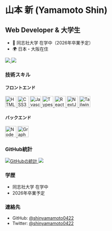 # 山本 新 (Yamamoto Shin)

## Web Developer & 大学生

* 🏫 同志社大学 在学中（2026年卒業予定）
* 🌍 日本・大阪在住

<div>
  <a href="https://www.twitter.com/shinyamamoto0422" target="_blank" rel="noreferrer">
    <img src="https://img.shields.io/twitter/follow/cocococo_panda?logo=twitter&style=for-the-badge&color=0891b2&labelColor=1c1917"/>
  </a>
  <a href="https://www.github.com/shinyamamoto0422" target="_blank" rel="noreferrer">
    <img src="https://img.shields.io/github/followers/shinyamamoto0422?logo=github&style=for-the-badge&color=0891b2&labelColor=1c1917" />
  </a>
</div>

### 技術スキル

#### フロントエンド
<p align="left">
  <a href="https://developer.mozilla.org/en-US/docs/Glossary/HTML5" target="_blank" rel="noreferrer">
    <img src="https://raw.githubusercontent.com/danielcranney/readme-generator/main/public/icons/skills/html5-colored.svg" width="36" height="36" alt="HTML5" />
  </a>
  <a href="https://www.w3.org/TR/CSS/#css" target="_blank" rel="noreferrer">
    <img src="https://raw.githubusercontent.com/danielcranney/readme-generator/main/public/icons/skills/css3-colored.svg" width="36" height="36" alt="CSS3" />
  </a>
  <a href="https://developer.mozilla.org/en-US/docs/Web/JavaScript" target="_blank" rel="noreferrer">
    <img src="https://raw.githubusercontent.com/danielcranney/readme-generator/main/public/icons/skills/javascript-colored.svg" width="36" height="36" alt="Javascript" />
  </a>
  <a href="https://www.typescriptlang.org/" target="_blank" rel="noreferrer">
    <img src="https://raw.githubusercontent.com/danielcranney/readme-generator/main/public/icons/skills/typescript-colored.svg" width="36" height="36" alt="Typescript" />
  </a>
  <a href="https://reactjs.org/" target="_blank" rel="noreferrer">
    <img src="https://raw.githubusercontent.com/danielcranney/readme-generator/main/public/icons/skills/react-colored.svg" width="36" height="36" alt="React" />
  </a>
  <a href="https://nextjs.org/docs" target="_blank" rel="noreferrer">
    <img src="https://raw.githubusercontent.com/danielcranney/readme-generator/main/public/icons/skills/nextjs-colored.svg" width="36" height="36" alt="NextJs" />
  </a>
  <a href="https://tailwindcss.com/" target="_blank" rel="noreferrer">
    <img src="https://raw.githubusercontent.com/danielcranney/readme-generator/main/public/icons/skills/tailwindcss-colored.svg" width="36" height="36" alt="TailwindCSS" />
  </a>
</p>

#### バックエンド
<p align="left">
  <a href="https://nodejs.org/en/" target="_blank" rel="noreferrer">
    <img src="https://raw.githubusercontent.com/danielcranney/readme-generator/main/public/icons/skills/nodejs-colored.svg" width="36" height="36" alt="NodeJS" />
  </a>
  <a href="https://graphql.org/" target="_blank" rel="noreferrer">
    <img src="https://raw.githubusercontent.com/danielcranney/readme-generator/main/public/icons/skills/graphql-colored.svg" width="36" height="36" alt="GraphQL" />
  </a>
</p>

### GitHub統計

<a href="http://www.github.com/shinyamamoto0422">
  <img src="https://github-readme-stats.vercel.app/api?username=shinyamamoto0422&show_icons=true&hide=stars,contribs&count_private=true&title_color=3382ed&text_color=ffffff&icon_color=3382ed&bg_color=0f172a&hide_border=true&show_icons=true" alt="GitHubの統計" />
</a>

<a href="http://www.github.com/shinyamamoto0422">
  <img src="https://github-readme-streak-stats.herokuapp.com/?user=shinyamamoto0422&count_private=true&stroke=ffffff&background=0f172a&ring=3382ed&fire=3382ed&currStreakNum=ffffff&currStreakLabel=3382ed&sideNums=ffffff&sideLabels=ffffff&dates=ffffff&hide_border=true" />
</a>

### 学歴

* 同志社大学 在学中
* 2026年卒業予定

### 連絡先
* GitHub: [@shinyamamoto0422](https://github.com/shinyamamoto0422)
* Twitter: [@shinyamamoto0422](https://twitter.com/shinyamamoto0422)

